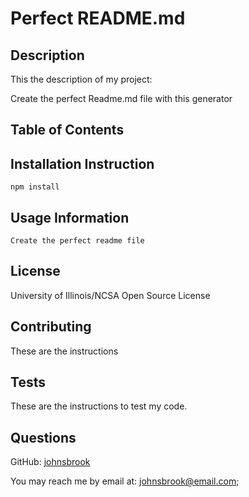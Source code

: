 
# Perfect README.md 


## Description 
 This the description of my project:

Create the perfect Readme.md file with this generator 


## Table of Contents 


## Installation Instruction 
 
    npm install 


## Usage Information 
 
    Create the perfect readme file 


## License 
 University of Illinois/NCSA Open Source License 

    
## Contributing 
 These are the instructions 


## Tests 
 These are the instructions to test my code.  


## Questions 
 
GitHub: [johnsbrook](https://github.com/johnsbrook) 
 
You may reach me by email at: [johnsbrook@email.com](mailto:johnsbrook@email.com); 
